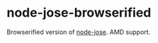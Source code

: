 # node-jose-browserified
Browserified version of [node-jose](https://github.com/cisco/node-jose). AMD support.
